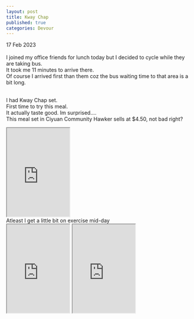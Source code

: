 ```yaml
---
layout: post
title: Kway Chap
published: true
categories: Devour
---
```

17 Feb 2023
<br>
<br>
I joined my office friends for lunch today but I decided to cycle while they are taking bus. 
<br>
It took me 11 minutes to arrive there. 
<br>
Of course I arrived first than them coz the bus waiting time to that area is a bit long.
<br>
<br>
<!--more-->
I had Kway Chap set. 
<br>
First time to try this meal.
<br>
It actually taste good. Im surprised.... 
<br>
This meal set in Ciyuan Community Hawker sells at $4.50, not bad right?
<br>
<iframe src="https://drive.google.com/file/d/1hlz6iEh3DHYdfjP7Mdn7PZrfBPSpSlv3/preview" width="170" height="240" allow="autoplay"></iframe>
<br>
Atleast I get a little bit on exercise mid-day
<br>
<iframe src="https://drive.google.com/file/d/1VNTtQDYbZTLzpG9dqQ68IDMos89mn0hU/preview" width="170" height="240" allow="autoplay"></iframe>
<iframe src="https://drive.google.com/file/d/1ucs2ocC_-xsMJkDprI_jtN6Tvv7k3hdn/preview" width="170" height="240" allow="autoplay"></iframe>
